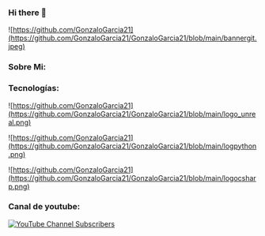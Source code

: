 ### Hi there 👋
![https://github.com/GonzaloGarcia21](https://github.com/GonzaloGarcia21/GonzaloGarcia21/blob/main/bannergit.jpeg)
### Sobre Mi:

### Tecnologías:

![https://github.com/GonzaloGarcia21](https://github.com/GonzaloGarcia21/GonzaloGarcia21/blob/main/logo_unreal.png)

![https://github.com/GonzaloGarcia21](https://github.com/GonzaloGarcia21/GonzaloGarcia21/blob/main/logpython.png)

![https://github.com/GonzaloGarcia21](https://github.com/GonzaloGarcia21/GonzaloGarcia21/blob/main/logocsharp.png)


### Canal de youtube: 
[![YouTube Channel Subscribers](https://img.shields.io/youtube/channel/subscribers/UCxPD7bsocoAMq8Dj18kmGyQ?style=social)](https://www.youtube.com/@LuisGonzaloGarcia/featured)
<!--
**GonzaloGarcia21/GonzaloGarcia21** is a ✨ _special_ ✨ repository because it `README.md` (this file) appears on your GitHub profile.

Here are some ideas to get you started:

- 🔭 I’m currently working on ...
- 🌱 I’m currently learning ...
- 👯 I’m looking to collaborate on ...
- 🤔 I’m looking for help with ...
- 💬 Ask me about ...
- 📫 How to reach me: ...
- 😄 Pronouns: ...
- ⚡ Fun fact: ...
-->
